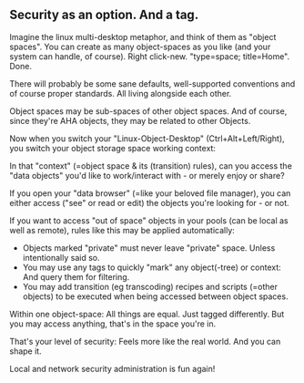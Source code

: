 ## Security as an option. And a tag.

Imagine the linux multi-desktop metaphor, and think of them as "object spaces".
You can create as many object-spaces as you like (and your system can handle, of course).
Right click-new. "type=space; title=Home". Done.

There will probably be some sane defaults, well-supported conventions and of course proper standards. All living alongside each other.

Object spaces may be sub-spaces of other object spaces.
And of course, since they're AHA objects, they may be related to other Objects.

Now when you switch your "Linux-Object-Desktop" (Ctrl+Alt+Left/Right), you switch your object storage space working context:

In that "context" (=object space & its (transition) rules), can you access the "data objects" you'd like to work/interact with - or merely enjoy or share?

If you open your "data browser" (=like your beloved file manager), you can either access ("see" or read or edit) the objects you're looking for - or not.

If you want to access "out of space" objects in your pools (can be local as well as remote), rules like this may be applied automatically:

  * Objects marked "private" must never leave "private" space. Unless intentionally said so.
  * You may use any tags to quickly "mark" any object(-tree) or context: And query them for filtering.
  * You may add transition (eg transcoding) recipes and scripts (=other objects) to be executed when being accessed between object spaces.

Within one object-space: All things are equal. Just tagged differently.
But you may access anything, that's in the space you're in.

That's your level of security:
Feels more like the real world.
And you can shape it.

Local and network security administration is fun again!
